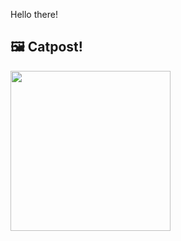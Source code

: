 Hello there!



## 🖼️ Catpost!

<sub>
    <img src="https://cdn2.thecatapi.com/images/qkghHfdFY.false" height="256">
</sub>


